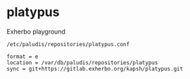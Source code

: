 # platypus
Exherbo playground


`/etc/paludis/repositories/platypus.conf`
```
format = e
location = /var/db/paludis/repositories/platypus
sync = git+https://gitlab.exherbo.org/kapsh/platypus.git
```
